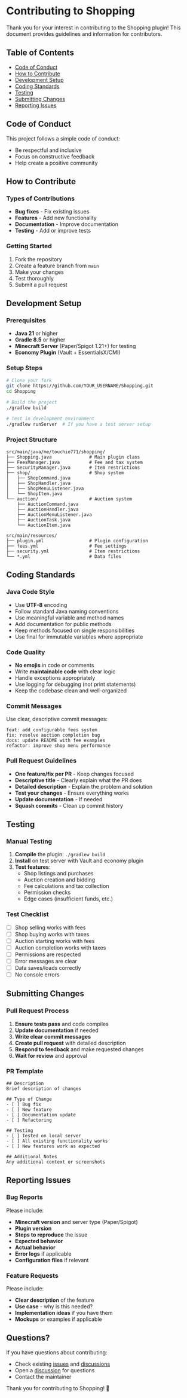 # Contributing to Shopping

Thank you for your interest in contributing to the Shopping plugin! This document provides guidelines and information for contributors.

## Table of Contents
- [Code of Conduct](#code-of-conduct)
- [How to Contribute](#how-to-contribute)
- [Development Setup](#development-setup)
- [Coding Standards](#coding-standards)
- [Testing](#testing)
- [Submitting Changes](#submitting-changes)
- [Reporting Issues](#reporting-issues)

## Code of Conduct

This project follows a simple code of conduct:
- Be respectful and inclusive
- Focus on constructive feedback
- Help create a positive community

## How to Contribute

### Types of Contributions
- **Bug fixes** - Fix existing issues
- **Features** - Add new functionality
- **Documentation** - Improve documentation
- **Testing** - Add or improve tests

### Getting Started
1. Fork the repository
2. Create a feature branch from `main`
3. Make your changes
4. Test thoroughly
5. Submit a pull request

## Development Setup

### Prerequisites
- **Java 21** or higher
- **Gradle 8.5** or higher
- **Minecraft Server** (Paper/Spigot 1.21+) for testing
- **Economy Plugin** (Vault + EssentialsX/CMI)

### Setup Steps
```bash
# Clone your fork
git clone https://github.com/YOUR_USERNAME/Shopping.git
cd Shopping

# Build the project
./gradlew build

# Test in development environment
./gradlew runServer  # If you have a test server setup
```

### Project Structure
```
src/main/java/me/touchie771/shopping/
├── Shopping.java              # Main plugin class
├── FeesManager.java           # Fee and tax system
├── SecurityManager.java       # Item restrictions
├── shop/                      # Shop system
│   ├── ShopCommand.java
│   ├── ShopHandler.java
│   ├── ShopMenuListener.java
│   └── ShopItem.java
└── auction/                   # Auction system
    ├── AuctionCommand.java
    ├── AuctionHandler.java
    ├── AuctionMenuListener.java
    ├── AuctionTask.java
    └── AuctionItem.java

src/main/resources/
├── plugin.yml                 # Plugin configuration
├── fees.yml                   # Fee settings
├── security.yml               # Item restrictions
└── *.yml                      # Data files
```

## Coding Standards

### Java Code Style
- Use **UTF-8** encoding
- Follow standard Java naming conventions
- Use meaningful variable and method names
- Add documentation for public methods
- Keep methods focused on single responsibilities
- Use final for immutable variables where appropriate

### Code Quality
- **No emojis** in code or comments
- Write **maintainable code** with clear logic
- Handle exceptions appropriately
- Use logging for debugging (not print statements)
- Keep the codebase clean and well-organized

### Commit Messages
Use clear, descriptive commit messages:
```
feat: add configurable fees system
fix: resolve auction completion bug
docs: update README with fee examples
refactor: improve shop menu performance
```

### Pull Request Guidelines
- **One feature/fix per PR** - Keep changes focused
- **Descriptive title** - Clearly explain what the PR does
- **Detailed description** - Explain the problem and solution
- **Test your changes** - Ensure everything works
- **Update documentation** - If needed
- **Squash commits** - Clean up commit history

## Testing

### Manual Testing
1. **Compile** the plugin: `./gradlew build`
2. **Install** on test server with Vault and economy plugin
3. **Test features**:
   - Shop listings and purchases
   - Auction creation and bidding
   - Fee calculations and tax collection
   - Permission checks
   - Edge cases (insufficient funds, etc.)

### Test Checklist
- [ ] Shop selling works with fees
- [ ] Shop buying works with taxes
- [ ] Auction starting works with fees
- [ ] Auction completion works with taxes
- [ ] Permissions are respected
- [ ] Error messages are clear
- [ ] Data saves/loads correctly
- [ ] No console errors

## Submitting Changes

### Pull Request Process
1. **Ensure tests pass** and code compiles
2. **Update documentation** if needed
3. **Write clear commit messages**
4. **Create pull request** with detailed description
5. **Respond to feedback** and make requested changes
6. **Wait for review** and approval

### PR Template
```
## Description
Brief description of changes

## Type of Change
- [ ] Bug fix
- [ ] New feature
- [ ] Documentation update
- [ ] Refactoring

## Testing
- [ ] Tested on local server
- [ ] All existing functionality works
- [ ] New features work as expected

## Additional Notes
Any additional context or screenshots
```

## Reporting Issues

### Bug Reports
Please include:
- **Minecraft version** and server type (Paper/Spigot)
- **Plugin version**
- **Steps to reproduce** the issue
- **Expected behavior**
- **Actual behavior**
- **Error logs** if applicable
- **Configuration files** if relevant

### Feature Requests
Please include:
- **Clear description** of the feature
- **Use case** - why is this needed?
- **Implementation ideas** if you have them
- **Mockups** or examples if applicable

## Questions?

If you have questions about contributing:
- Check existing [issues](https://github.com/Touchie771/Shopping/issues) and [discussions](https://github.com/Touchie771/Shopping/discussions)
- Open a [discussion](https://github.com/Touchie771/Shopping/discussions) for questions
- Contact the maintainer

Thank you for contributing to Shopping! 🎉
